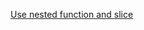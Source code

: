[Use nested function and slice](https://github.com/aQuaYi/LeetCode-in-Go/blob/master/Algorithms/0401.binary-watch/binary-watch.go)
